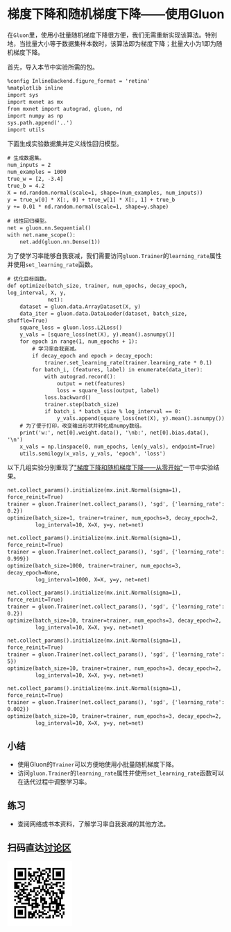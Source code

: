 # 梯度下降和随机梯度下降——使用Gluon

在`Gluon`里，使用小批量随机梯度下降很方便，我们无需重新实现该算法。特别地，当批量大小等于数据集样本数时，该算法即为梯度下降；批量大小为1即为随机梯度下降。

首先，导入本节中实验所需的包。

```{.python .input}
%config InlineBackend.figure_format = 'retina'
%matplotlib inline
import sys
import mxnet as mx
from mxnet import autograd, gluon, nd
import numpy as np
sys.path.append('..')
import utils
```

下面生成实验数据集并定义线性回归模型。

```{.python .input  n=1}
# 生成数据集。
num_inputs = 2
num_examples = 1000
true_w = [2, -3.4]
true_b = 4.2
X = nd.random.normal(scale=1, shape=(num_examples, num_inputs))
y = true_w[0] * X[:, 0] + true_w[1] * X[:, 1] + true_b
y += 0.01 * nd.random.normal(scale=1, shape=y.shape)

# 线性回归模型。
net = gluon.nn.Sequential()
with net.name_scope():
    net.add(gluon.nn.Dense(1))
```

为了使学习率能够自我衰减，我们需要访问`gluon.Trainer`的`learning_rate`属性并使用`set_learning_rate`函数。

```{.python .input  n=2}
# 优化目标函数。
def optimize(batch_size, trainer, num_epochs, decay_epoch, log_interval, X, y,
             net):
    dataset = gluon.data.ArrayDataset(X, y)
    data_iter = gluon.data.DataLoader(dataset, batch_size, shuffle=True)
    square_loss = gluon.loss.L2Loss()
    y_vals = [square_loss(net(X), y).mean().asnumpy()]
    for epoch in range(1, num_epochs + 1): 
        # 学习率自我衰减。
        if decay_epoch and epoch > decay_epoch:
            trainer.set_learning_rate(trainer.learning_rate * 0.1)
        for batch_i, (features, label) in enumerate(data_iter):
            with autograd.record():
                output = net(features)
                loss = square_loss(output, label)
            loss.backward()
            trainer.step(batch_size)
            if batch_i * batch_size % log_interval == 0:
                y_vals.append(square_loss(net(X), y).mean().asnumpy())
    # 为了便于打印，改变输出形状并转化成numpy数组。
    print('w:', net[0].weight.data(), '\nb:', net[0].bias.data(), '\n')
    x_vals = np.linspace(0, num_epochs, len(y_vals), endpoint=True)
    utils.semilogy(x_vals, y_vals, 'epoch', 'loss')
```

以下几组实验分别重现了["梯度下降和随机梯度下降——从零开始"](gd-sgd-scratch.md)一节中实验结果。

```{.python .input  n=3}
net.collect_params().initialize(mx.init.Normal(sigma=1), force_reinit=True)
trainer = gluon.Trainer(net.collect_params(), 'sgd', {'learning_rate': 0.2})
optimize(batch_size=1, trainer=trainer, num_epochs=3, decay_epoch=2,
         log_interval=10, X=X, y=y, net=net)
```

```{.python .input  n=4}
net.collect_params().initialize(mx.init.Normal(sigma=1), force_reinit=True)
trainer = gluon.Trainer(net.collect_params(), 'sgd', {'learning_rate': 0.999})
optimize(batch_size=1000, trainer=trainer, num_epochs=3, decay_epoch=None,
         log_interval=1000, X=X, y=y, net=net)
```

```{.python .input  n=5}
net.collect_params().initialize(mx.init.Normal(sigma=1), force_reinit=True)
trainer = gluon.Trainer(net.collect_params(), 'sgd', {'learning_rate': 0.2})
optimize(batch_size=10, trainer=trainer, num_epochs=3, decay_epoch=2,
         log_interval=10, X=X, y=y, net=net)
```

```{.python .input  n=6}
net.collect_params().initialize(mx.init.Normal(sigma=1), force_reinit=True)
trainer = gluon.Trainer(net.collect_params(), 'sgd', {'learning_rate': 5})
optimize(batch_size=10, trainer=trainer, num_epochs=3, decay_epoch=2,
         log_interval=10, X=X, y=y, net=net)
```

```{.python .input  n=7}
net.collect_params().initialize(mx.init.Normal(sigma=1), force_reinit=True)
trainer = gluon.Trainer(net.collect_params(), 'sgd', {'learning_rate': 0.002})
optimize(batch_size=10, trainer=trainer, num_epochs=3, decay_epoch=2,
         log_interval=10, X=X, y=y, net=net)
```

## 小结

* 使用Gluon的`Trainer`可以方便地使用小批量随机梯度下降。
* 访问`gluon.Trainer`的`learning_rate`属性并使用`set_learning_rate`函数可以在迭代过程中调整学习率。


## 练习

* 查阅网络或书本资料，了解学习率自我衰减的其他方法。


## 扫码直达[讨论区](https://discuss.gluon.ai/t/topic/1878)


![](../img/qr_gd-sgd-gluon.svg)
